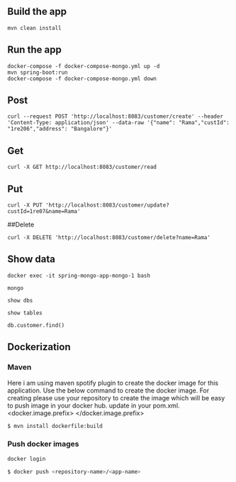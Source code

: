 ## Build the app

``` 
mvn clean install
```

## Run the app

``` 
docker-compose -f docker-compose-mongo.yml up -d
mvn spring-boot:run
docker-compose -f docker-compose-mongo.yml down

```

## Post

``` 
curl --request POST 'http://localhost:8083/customer/create' --header 'Content-Type: application/json' --data-raw '{"name": "Rama","custId": "1re206","address": "Bangalore"}'
```

## Get 

``` 
curl -X GET http://localhost:8083/customer/read 
```

## Put

``` 
curl -X PUT 'http://localhost:8083/customer/update?custId=1re07&name=Rama' 
```

##Delete

```
curl -X DELETE 'http://localhost:8083/customer/delete?name=Rama' 
```




## Show data

```
docker exec -it spring-mongo-app-mongo-1 bash

mongo

show dbs

show tables

db.customer.find()

```


## Dockerization

### Maven 
Here i am using maven spotify plugin to create the docker image for this application.
Use the below command to create the docker image.
For creating please use your repository to create the image which will be easy to push image in your docker hub.
update in your pom.xml.
<docker.image.prefix> <your repo name> </docker.image.prefix>

```bash
$ mvn install dockerfile:build
```

### Push docker images

```bash
docker login

$ docker push <repository-name>/<app-name>

```

